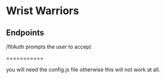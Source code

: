Wrist Warriors
===========

## Endpoints

/fitAuth prompts the user to accept

===========


you will need the config.js file otherwise this will not work at all.
